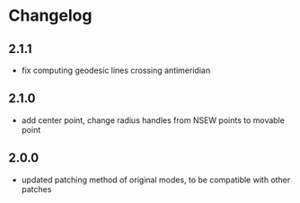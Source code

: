 # Changelog

## 2.1.1

- fix computing geodesic lines crossing antimeridian

## 2.1.0

- add center point, change radius handles from NSEW points to movable point

## 2.0.0

- updated patching method of original modes, to be compatible with other patches